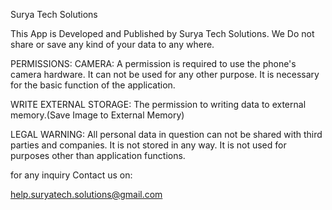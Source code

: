 Surya Tech Solutions

This App is Developed and Published by Surya Tech Solutions.
We Do not share or save any kind of your data to any where.

PERMISSIONS:
CAMERA:
A permission  is required to use the phone's camera hardware. It can not be used for any other purpose. It is necessary for the basic function of the application.

WRITE EXTERNAL STORAGE:
The permission to writing data to external memory.(Save Image to External Memory)

LEGAL WARNING:
All personal data in question can not be shared with third parties and companies. It is not stored in any way. It is not used for purposes other than application functions.

for any inquiry Contact us on:

help.suryatech.solutions@gmail.com
